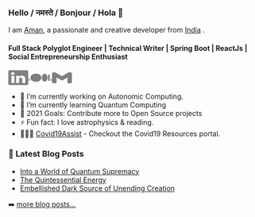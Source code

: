 ### Hello / नमस्ते / Bonjour / Hola  👋
I am [Aman](https://vijama1.github.io/), a passionate and creative developer from [India](https://en.wikipedia.org/wiki/India)&nbsp;.
#### Full Stack Polyglot Engineer  | Technical Writer | Spring Boot | ReactJs | Social Entrepreneurship Enthusiast
<p>
    <a href="https://www.linkedin.com/in/vijayaman/" target="blank">
        <img align="center" src="./linkedin.svg" alt="vijayaman" height="30" width="40" class="icon"/>
    </a>
    <a href="https://medium.com/@aman-vijay" target="blank">
        <img align="center" src="./medium.svg" alt="vijayaman" height="30" width="40" class="icon"/>
    </a>
    <a href="mailto:amanvijay.cs@gmail.com">
        <img align="center" src="./gmail.svg" height="30" width="40" class="icon"/>
    </a>
</p>


- 🔭 I’m currently working on Autonomic Computing.
- 🌱 I’m currently learning Quantum Computing
- 🥅 2021 Goals: Contribute more to Open Source projects
- ⚡ Fun fact: I love astrophysics & reading.
- 👨🏽‍💻 [Covid19Assist](https://www.covid19assist.in) - Checkout the Covid19 Resources portal.


### 📕 Latest Blog Posts
- [Into a World of Quantum Supremacy](https://medium.com/analytics-vidhya/into-a-world-of-quantum-supremacy-73e77d6fcbf2)
- [The Quintessential Energy](https://medium.com/@aman_vijay/the-quintessential-energy-2cce309bc140)
- [Embellished Dark Source of Unending Creation](https://medium.com/@aman_vijay/embellished-dark-source-of-unending-creation-3268246dd8b1)

➡️ [more blog posts...](https://medium.com/@aman_vijay)
